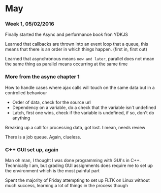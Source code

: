 # May

### Week 1, 05/02/2016

Finally started the Async and performance book fron YDKJS

Learned that callbacks are thrown into an event loop that a queue, this means that there is an order in which things happen. (first in, first out)

Learned that asynchronous means `now and later`, parallel does not mean the same thing as parallel means occurring at the same time

### More from the async chapter 1

How to handle cases where ajax calls will touch on the same data but in a controlled behaviour

* Order of data, check for the source url
* Dependency on a variable, do a check that the variable isn't undefined
* Latch, first one wins, check if the variable is undefined, if so, don't do anything

Breaking up a call for processing data, got lost. I mean, needs review

There is a job queue. Again, clueless.

### C++ GUI set up, again

Man oh man, I thought I was done programming with GUI's in C++. Technically I am, but grading GUI assignments does require me to set up the environment which is the most painful part

Spent the majority of Friday attempting to set up FLTK on Linux without much success, learning a lot of things in the process though

